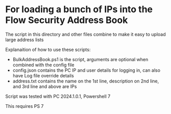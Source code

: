 # For loading a bunch of IPs into the Flow Security Address Book

The script in this directory and other files combine to make it easy to upload large address lists

Explanaition of how to use these scripts:
* BulkAddressBook.ps1 is the script, arguments are optional when combined with the config file
* config.json contains the PC IP and user details for logging in, can also have Log file override details
* address.txt contains the name on the 1st line, description on 2nd line, and 3rd line and above are IPs
  
Script was tested with PC 2024.1.0.1, Powershell 7

This requires PS 7
